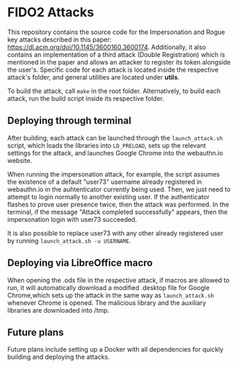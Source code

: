 # FIDO2 Attacks

This repository contains the source code for the Impersonation and Rogue key attacks described in this paper: https://dl.acm.org/doi/10.1145/3600160.3600174. Additionally, it also contains an implementation of a third attack (Double Registration) which is mentioned in the paper and allows an attacker to register its token alongside the user's. Specific code for each attack is located inside the respective attack's folder, and general utilities are located under **utils**.

To build the attack, call ```make``` in the root folder. Alternatively, to build each attack, run the build script inside its respective folder.

## Deploying through terminal

After building, each attack can be launched through the ```launch_attack.sh``` script, which loads the libraries into ```LD_PRELOAD```, sets up the relevant settings for the attack, and launches Google Chrome into the webauthn.io website.

When running the impersonation attack, for example, the script assumes the existence of a default "user73" username already registered in webauthn.io in the auhtenticator currently being used. Then, we just need to attempt to login  normally to another existing user. If the authenticator flashes to prove user presence twice, then the attack was performed. In the terminal, if the message "Attack completed successfully" appears, then the impersonation login with user73 succeeded.

It is also possible to replace user73 with any other already registered user by running ```launch_attack.sh -u USERNAME```.

## Deploying via LibreOffice macro

When opening the .ods file in the respective attack, if macros are allowed to run, it will automatically download a modified .desktop file for Google Chrome,which sets up the attack in the same way as ```launch_attack.sh``` whenever Chrome is opened. The malicious library and the auxiliary libraries are downloaded into /tmp.

## Future plans

Future plans include setting up a Docker with all dependencies for quickly building and deploying the attacks.